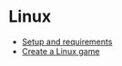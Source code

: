 # Linux

* [Setup and requirements](setup-and-requirements.md)
* [Create a Linux game](create-a-linux-game.md)